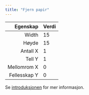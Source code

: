 ```yaml
---
title: "Fjern papir"
---
```


|     Egenskap | Verdi |
| ------------:|:----- |
|        Width | 15    |
|        Høyde | 15    |
|     Antall X | 1     |
|       Tell Y | 1     |
|  Mellomrom X | 0     |
| Fellesskap Y | 0     |

Se [introduksjonen](intro) for mer informasjon.
